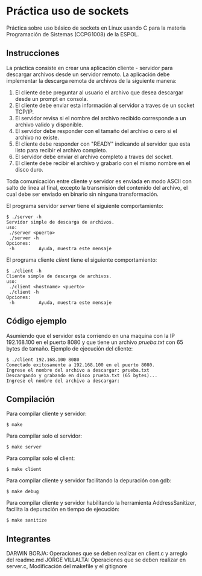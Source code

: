 # Práctica uso de sockets
Práctica sobre uso básico de sockets en Linux usando C para la materia Programación de Sistemas (CCPG1008) de la ESPOL.

## Instrucciones
La práctica consiste en crear una aplicación cliente - servidor para descargar archivos desde un servidor remoto. La aplicación debe implementar la descarga remota de archivos de la siguiente manera:
1. El cliente debe preguntar al usuario el archivo que desea descargar desde un prompt en consola.
2. El cliente debe enviar esta información al servidor a traves de un socket TCP/IP.
3. El servidor revisa si el nombre del archivo recibido corresponde a un archivo valido y disponible.
4. El servidor debe responder con el tamaño del archivo o cero si el archivo no existe.
5. El cliente debe responder con "READY" indicando al servidor que esta listo para recibir el archivo completo.
6. El servidor debe enviar el archivo completo a traves del socket.
7. El cliente debe recibir el archivo y grabarlo con el mismo nombre en el disco duro.

Toda comunicación entre cliente y servidor es enviada en modo ASCII con salto de línea al final, excepto la transmisión del contenido del archivo, el cual debe ser enviado en binario sin ninguna transformación.

El programa servidor *server* tiene el siguiente comportamiento:
```
$ ./server -h
Servidor simple de descarga de archivos.
uso:
 ./server <puerto>
 ./server -h
Opciones:
 -h			Ayuda, muestra este mensaje
```

El programa cliente *client* tiene el siguiente comportamiento:
```
$ ./client -h
Cliente simple de descarga de archivos.
uso:
 ./client <hostname> <puerto>
 ./client -h
Opciones:
 -h			Ayuda, muestra este mensaje
```

## Código ejemplo

Asumiendo que el servidor esta corriendo en una maquina con la IP 192.168.100 en el puerto 8080 y que tiene un archivo *prueba.txt* con 65 bytes de tamaño. Ejemplo de ejecución del cliente:
```
$ ./client 192.168.100 8080
Conectado exitosamente a 192.168.100 en el puerto 8080.
Ingrese el nombre del archivo a descargar: prueba.txt
Descargando y grabando en disco prueba.txt (65 bytes)...
Ingrese el nombre del archivo a descargar:
```
## Compilación
Para compilar cliente y servidor:
```
$ make
```
Para compilar solo el servidor:
```
$ make server
```
Para compilar solo el client:
```
$ make client
```
Para compilar cliente y servidor facilitando la depuración con gdb:
```
$ make debug
```
Para compilar cliente y servidor habilitando la herramienta AddressSanitizer, facilita la depuración en tiempo de ejecución:
```
$ make sanitize
```
## Integrantes
DARWIN BORJA: Operaciones que se deben realizar en client.c y arreglo del readme.md
JORGE VILLALTA: Operaciones que se deben realizar en server.c, Modificación del makefile y el gitignore
